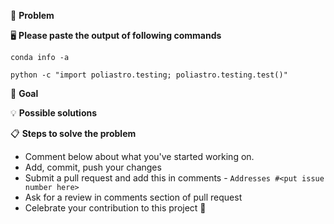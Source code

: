 <!--- Provide a general summary of the issue in the Title above -->

🐞 **Problem**
<!--- Provide a detailed description of the change or addition you are proposing -->
<!--- If it is a feature or a bug, what problem is it solving-->

🖥 **Please paste the output of following commands**

`conda info -a`

`python -c "import poliastro.testing; poliastro.testing.test()"`


🎯 **Goal**
<!--- Why is this change important to you? How would you use it? -->
<!--- How can it benefit other users? -->

💡 **Possible solutions**
<!--- Not obligatory, but suggest an idea for implementing addition or change -->

📋  **Steps to solve the problem**

 * Comment below about what you've started working on.
 * Add, commit, push your changes
 * Submit a pull request and add this in comments - `Addresses #<put issue number here>`
 * Ask for a review in comments section of pull request
 * Celebrate your contribution to this project 🎉 
